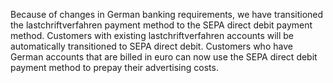 Because of changes in German banking requirements, we have transitioned the lastchriftverfahren payment method to the SEPA direct debit payment method.  Customers with  existing lastchriftverfahren accounts will be automatically transitioned to SEPA direct debit. Customers who have German accounts that are billed in euro can now use the SEPA  direct debit payment method to prepay their advertising costs.


